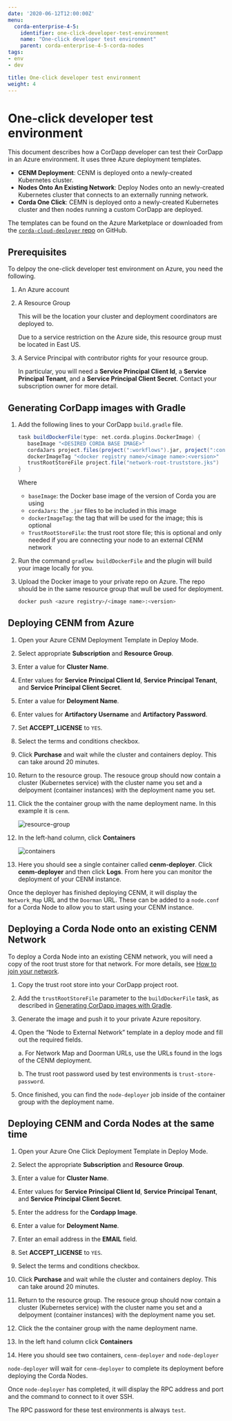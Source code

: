 ```yaml
---
date: '2020-06-12T12:00:00Z'
menu:
  corda-enterprise-4-5:
    identifier: one-click-developer-test-environment
    name: "One-click developer test environment"
    parent: corda-enterprise-4-5-corda-nodes
tags:
- env
- dev

title: One-click developer test environment
weight: 4
---
```



# One-click developer test environment

This document describes how a CorDapp developer can test their CorDapp in an Azure environment. It uses three Azure deployment templates.

* **CENM Deployment**: CENM is deployed onto a newly-created Kubernetes cluster.
* **Nodes Onto An Existing Network**: Deploy Nodes onto an newly-created Kubernetes cluster that connects to an externally running network. 
* **Corda One Click**: CEMN is deployed onto a newly-created Kubernetes cluster and then nodes running a custom CorDapp are deployed.

The templates can be found on the Azure Marketplace or downloaded from the [`corda-cloud-deployer` repo](https://github.com/corda/corda-cloud-deployer/) on GitHub.

## Prerequisites

To delpoy the one-click developer test environment on Azure, you need the following.

1. An Azure account
2. A Resource Group

   This will be the location your cluster and deployment coordinators are deployed to.

   Due to a service restriction on the Azure side, this resource group must be located in East US.
3. A Service Principal with contributor rights for your resource group. 

   In particular, you will need a **Service Principal Client Id**, a **Service Principal Tenant**, and a **Service Principal Client Secret**. Contact your subscription owner for more detail.

## Generating CorDapp images with Gradle

1. Add the following lines to your CorDapp `build.gradle` file.

   ```gradle
   task buildDockerFile(type: net.corda.plugins.DockerImage) {
      baseImage "<DESIRED CORDA BASE IMAGE>"
      cordaJars project.files(project(":workflows").jar, project(":contracts").jar, jar)
      dockerImageTag "<docker registry name>/<image name>:<version>"
      trustRootStoreFile project.file("network-root-truststore.jks")
   }
   ```

   Where
   * `baseImage`: the Docker base image of the version of Corda you are using
   * `cordaJars`: the `.jar` files to be included in this image
   * `dockerImageTag`: the tag that will be used for the image; this is optional
   * `TrustRootStoreFile`: the trust root store file; this is optional and 
   only needed if you are connecting your node to an external CENM network

2. Run the command `gradlew buildDockerFile` and the plugin will build your image locally for you.

3. Upload the Docker image to your private repo on Azure. The repo should be in the same resource group that wull be used for deployment.

   ```bash
   docker push <azure registry>/<image name>:<version>
   ```

## Deploying CENM from Azure

[resource-group]: ../../resources/resource-group.png
[containers]: ../../resources/containers.png

1. Open your Azure CENM Deployment Template in Deploy Mode.

2. Select appropriate **Subscription** and **Resource Group**. 

3. Enter a value for **Cluster Name**.

4. Enter values for **Service Principal Client Id**, **Service Principal Tenant**, and **Service Principal Client Secret**.

5. Enter a value for **Deloyment Name**.

6. Enter values for **Artifactory Username** and **Artifactory Password**.

7. Set **ACCEPT_LICENSE** to `YES`.

8. Select the terms and conditions checkbox.

9. Click **Purchase** and wait while the cluster and containers deploy. This can take around 20 minutes.

10. Return to the resource group. The resouce group should now contain a cluster (Kubernetes service) with the cluster name you set and a delpoyment (container instances) with the deployment name you set.

11. Click the the container group with the name deployment name. In this example it is `cenm`. 

    ![resource-group]

12. In the left-hand column, click **Containers**

    ![containers]

13. Here you should see a single container called **cenm-deployer**. Click **cenm-deployer** and then click **Logs**. From here you can monitor the deployment of your CENM instance.

Once the deployer has finished deploying CENM, it will display the `Network_Map` URL and the `Doorman` URL. These can be added to a `node.conf` for a Corda Node to allow you to start using your CENM instance.

## Deploying a Corda Node onto an existing CENM Network

To deploy a Corda Node into an existing CENM network, you will need a copy of the root trust store for that network. For more details, see [How to join your network](../../../../cenm/1.2/deployment-kubernetes.md#how-to-join-your-network).

1. Copy the trust root store into your CorDapp project root.
2. Add the `trustRootStoreFile` parameter to the `buildDockerFile` task, as described in [Generating CorDapp images with Gradle](#generating-cordapp-images-with-gradle). 
3. Generate the image and push it to your private Azure repository.
4. Open the “Node to External Network” template in a deploy mode and fill out the required fields.

   a. For Network Map and Doorman URLs, use the URLs found in the logs of the CENM deployment.

   b.  The trust root password used by test environments is `trust-store-password`.
5. Once finished, you can find the `node-deployer` job inside of the container group with the deployment name.

## Deploying CENM and Corda Nodes at the same time

1. Open your Azure One Click Deployment Template in Deploy Mode.

1. Select the appropriate **Subscription** and **Resource Group**. 

1. Enter a value for **Cluster Name**.

1. Enter values for **Service Principal Client Id**, **Service Principal Tenant**, and **Service Principal Client Secret**.

1. Enter the address for the **Cordapp Image**.

1. Enter a value for **Deloyment Name**.

1. Enter an email address in the **EMAIL** field.

1. Set **ACCEPT_LICENSE** to `YES`.

1. Select the terms and conditions checkbox.

1. Click **Purchase** and wait while the cluster and containers deploy. This can take around 20 minutes.

1. Return to the resource group. The resouce group should now contain a cluster (Kubernetes service) with the cluster name you set and a delpoyment (container instances) with the deployment name you set.

1. Click the the container group with the name deployment name.

1. In the left hand column click **Containers**
  
1. Here you should see two containers, `cenm-deployer` and `node-deployer`  

`node-deployer` will wait for `cenm-deployer` to complete its deployment before deploying the Corda Nodes.

Once `node-deployer` has completed, it will display the RPC address and port and the command to connect to it over SSH.

The RPC password for these test environments is always `test`.  
